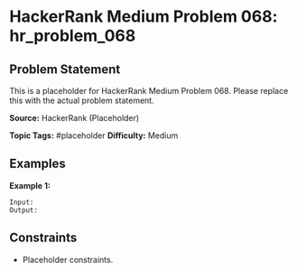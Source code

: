 # HackerRank Medium Problem 068: hr_problem_068

## Problem Statement

This is a placeholder for HackerRank Medium Problem 068.
Please replace this with the actual problem statement.

**Source:** HackerRank (Placeholder)

**Topic Tags:** #placeholder
**Difficulty:** Medium

## Examples

**Example 1:**

```
Input:
Output:
```

## Constraints

- Placeholder constraints.
